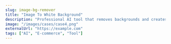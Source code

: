 ```yaml
---
slug: image-bg-remover
title: "Image To White Background"
description: "Professional AI tool that removes backgrounds and creates perfect white backgrounds for e-commerce in seconds."
image: "/images/cases/case4.png"
externalUrl: "https://example.com"
tags: ["AI", "E-commerce", "Tool"]
---
```


